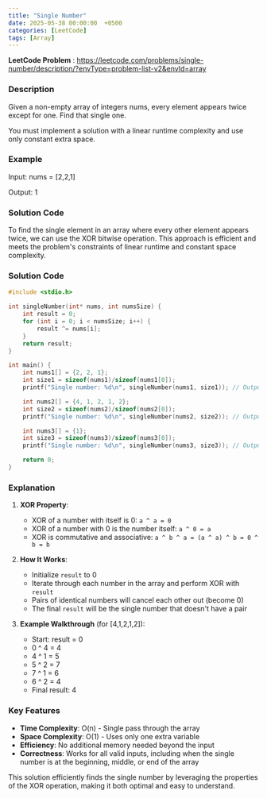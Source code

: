 ```yaml
---
title: "Single Number"
date: 2025-05-38 00:00:00  +0500
categories: [LeetCode]
tags: [Array]
---
```

**LeetCode Problem** : <https://leetcode.com/problems/single-number/description/?envType=problem-list-v2&envId=array>

### Description
Given a non-empty array of integers nums, every element appears twice except for one. Find that single one.

You must implement a solution with a linear runtime complexity and use only constant extra space.

### Example
Input: nums = [2,2,1]

Output: 1

### Solution Code
To find the single element in an array where every other element appears twice, we can use the XOR bitwise operation. This approach is efficient and meets the problem's constraints of linear runtime and constant space complexity.

### Solution Code
```c
#include <stdio.h>

int singleNumber(int* nums, int numsSize) {
    int result = 0;
    for (int i = 0; i < numsSize; i++) {
        result ^= nums[i];
    }
    return result;
}

int main() {
    int nums1[] = {2, 2, 1};
    int size1 = sizeof(nums1)/sizeof(nums1[0]);
    printf("Single number: %d\n", singleNumber(nums1, size1)); // Output: 1

    int nums2[] = {4, 1, 2, 1, 2};
    int size2 = sizeof(nums2)/sizeof(nums2[0]);
    printf("Single number: %d\n", singleNumber(nums2, size2)); // Output: 4

    int nums3[] = {1};
    int size3 = sizeof(nums3)/sizeof(nums3[0]);
    printf("Single number: %d\n", singleNumber(nums3, size3)); // Output: 1

    return 0;
}
```

### Explanation

1. **XOR Property**:
   - XOR of a number with itself is 0: `a ^ a = 0`
   - XOR of a number with 0 is the number itself: `a ^ 0 = a`
   - XOR is commutative and associative: `a ^ b ^ a = (a ^ a) ^ b = 0 ^ b = b`

2. **How It Works**:
   - Initialize `result` to 0
   - Iterate through each number in the array and perform XOR with `result`
   - Pairs of identical numbers will cancel each other out (become 0)
   - The final `result` will be the single number that doesn't have a pair

3. **Example Walkthrough** (for [4,1,2,1,2]):
   - Start: result = 0
   - 0 ^ 4 = 4
   - 4 ^ 1 = 5
   - 5 ^ 2 = 7
   - 7 ^ 1 = 6
   - 6 ^ 2 = 4
   - Final result: 4

### Key Features
- **Time Complexity**: O(n) - Single pass through the array
- **Space Complexity**: O(1) - Uses only one extra variable
- **Efficiency**: No additional memory needed beyond the input
- **Correctness**: Works for all valid inputs, including when the single number is at the beginning, middle, or end of the array

This solution efficiently finds the single number by leveraging the properties of the XOR operation, making it both optimal and easy to understand.
